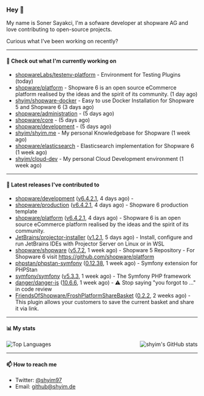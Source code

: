 ### Hey 👋

My name is Soner Sayakci, I'm a sofware developer at shopware AG and love contributing to open-source projects.

Curious what I've been working on recently?

---

#### 👷 Check out what I'm currently working on

- [shopwareLabs/testenv-platform](https://github.com/shopwareLabs/testenv-platform) - Environment for Testing Plugins (today)
- [shopware/platform](https://github.com/shopware/platform) - Shopware 6 is an open source eCommerce platform realised by the ideas and the spirit of its community. (1 day ago)
- [shyim/shopware-docker](https://github.com/shyim/shopware-docker) - Easy to use Docker Installation for Shopware 5 and Shopware 6 (3 days ago)
- [shopware/administration](https://github.com/shopware/administration) -  (5 days ago)
- [shopware/core](https://github.com/shopware/core) -  (5 days ago)
- [shopware/development](https://github.com/shopware/development) -  (5 days ago)
- [shyim/shyim.me](https://github.com/shyim/shyim.me) - My personal Knowledgebase for Shopware (1 week ago)
- [shopware/elasticsearch](https://github.com/shopware/elasticsearch) - Elasticsearch implementation for Shopware 6 (1 week ago)
- [shyim/cloud-dev](https://github.com/shyim/cloud-dev) - My personal Cloud Development environment (1 week ago)

---

#### 🔭 Latest releases I've contributed to

- [shopware/development](https://github.com/shopware/development) ([v6.4.2.1](https://github.com/shopware/development/releases/tag/v6.4.2.1), 4 days ago) - 
- [shopware/production](https://github.com/shopware/production) ([v6.4.2.1](https://github.com/shopware/production/releases/tag/v6.4.2.1), 4 days ago) - Shopware 6 production template
- [shopware/platform](https://github.com/shopware/platform) ([v6.4.2.1](https://github.com/shopware/platform/releases/tag/v6.4.2.1), 4 days ago) - Shopware 6 is an open source eCommerce platform realised by the ideas and the spirit of its community.
- [JetBrains/projector-installer](https://github.com/JetBrains/projector-installer) ([v1.2.1](https://github.com/JetBrains/projector-installer/releases/tag/v1.2.1), 5 days ago) - Install, configure and run JetBrains IDEs with Projector Server on Linux or in WSL
- [shopware/shopware](https://github.com/shopware/shopware) ([v5.7.2](https://github.com/shopware/shopware/releases/tag/v5.7.2), 1 week ago) - Shopware 5 Repository - For Shopware 6 visit https://github.com/shopware/platform
- [phpstan/phpstan-symfony](https://github.com/phpstan/phpstan-symfony) ([0.12.38](https://github.com/phpstan/phpstan-symfony/releases/tag/0.12.38), 1 week ago) - Symfony extension for PHPStan
- [symfony/symfony](https://github.com/symfony/symfony) ([v5.3.3](https://github.com/symfony/symfony/releases/tag/v5.3.3), 1 week ago) - The Symfony PHP framework
- [danger/danger-js](https://github.com/danger/danger-js) ([10.6.6](https://github.com/danger/danger-js/releases/tag/10.6.6), 1 week ago) - ⚠️ Stop saying &#34;you forgot to …&#34; in code review
- [FriendsOfShopware/FroshPlatformShareBasket](https://github.com/FriendsOfShopware/FroshPlatformShareBasket) ([0.2.2](https://github.com/FriendsOfShopware/FroshPlatformShareBasket/releases/tag/0.2.2), 2 weeks ago) - This plugin allows your customers to save the current basket and share it via link.

---

#### 📊 My stats

<img align="right" alt="shyim's GitHub stats" src="https://github-readme-stats.vercel.app/api?username=shyim&count_private=1&show_icons=true&" />

![Top Languages](https://github-readme-stats.vercel.app/api/top-langs/?username=shyim)

---

#### 📫 How to reach me

- Twitter: [@shyim97](https://twitter.com/shyim97)
- Email: [github@shyim.de](mailto://github@shyim.de)

